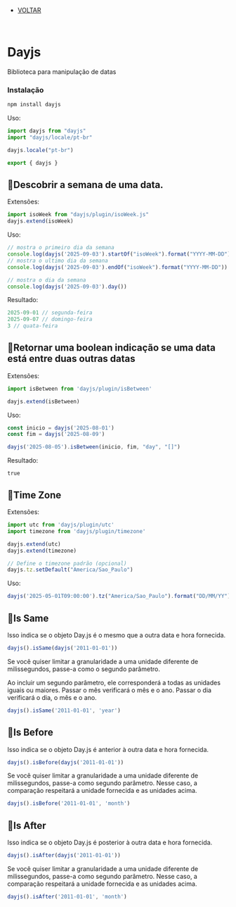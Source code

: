 - [VOLTAR](./index.md)

</br>

# Dayjs

Biblioteca para manipulação de datas

### Instalação

````ts
npm install dayjs
````

Uso:

 ````ts
import dayjs from "dayjs"
import "dayjs/locale/pt-br"

dayjs.locale("pt-br")

export { dayjs }
 ````

## 🔹Descobrir a semana de uma data.

Extensões:

````ts
import isoWeek from "dayjs/plugin/isoWeek.js"
dayjs.extend(isoWeek)
````

Uso:

````ts
// mostra o primeiro dia da semana
console.log(dayjs('2025-09-03').startOf("isoWeek").format("YYYY-MM-DD"))
// mostra o ultimo dia da semana
console.log(dayjs('2025-09-03').endOf("isoWeek").format("YYYY-MM-DD"))

// mostra o dia da semana
console.log(dayjs('2025-09-03').day()) 
````

Resultado:

````ts
2025-09-01 // segunda-feira
2025-09-07 // domingo-feira
3 // quata-feira
````


## 🔹Retornar uma boolean indicação se uma data está entre duas outras datas

Extensões:

````ts
import isBetween from 'dayjs/plugin/isBetween'

dayjs.extend(isBetween)
````

Uso:

````ts
const inicio = dayjs('2025-08-01')
const fim = dayjs('2025-08-09')

dayjs('2025-08-05').isBetween(inicio, fim, "day", "[]")
````

Resultado:

````
true
````

## 🔹Time Zone

Extensões:

````ts
import utc from 'dayjs/plugin/utc'
import timezone from 'dayjs/plugin/timezone'

dayjs.extend(utc)
dayjs.extend(timezone)

// Define o timezone padrão (opcional)
dayjs.tz.setDefault("America/Sao_Paulo")
````

Uso:

````ts
dayjs('2025-05-01T09:00:00').tz("America/Sao_Paulo").format("DD/MM/YY")
````

## 🔸Is Same
Isso indica se o objeto Day.js é o mesmo que a outra data e hora fornecida.

````ts
dayjs().isSame(dayjs('2011-01-01'))
````

Se você quiser limitar a granularidade a uma unidade diferente de milissegundos, passe-a como o segundo parâmetro.

Ao incluir um segundo parâmetro, ele corresponderá a todas as unidades iguais ou maiores. Passar o mês verificará o mês e o ano. Passar o dia verificará o dia, o mês e o ano.

````ts
dayjs().isSame('2011-01-01', 'year')
````

## 🔸Is Before

Isso indica se o objeto Day.js é anterior à outra data e hora fornecida.

````ts
dayjs().isBefore(dayjs('2011-01-01'))
````

Se você quiser limitar a granularidade a uma unidade diferente de milissegundos, passe-a como segundo parâmetro. Nesse caso, a comparação respeitará a unidade fornecida e as unidades acima.

````ts
dayjs().isBefore('2011-01-01', 'month')
````

## 🔸Is After

Isso indica se o objeto Day.js é posterior à outra data e hora fornecida.

````ts
dayjs().isAfter(dayjs('2011-01-01'))
````

Se você quiser limitar a granularidade a uma unidade diferente de milissegundos, passe-a como segundo parâmetro. Nesse caso, a comparação respeitará a unidade fornecida e as unidades acima.

````ts
dayjs().isAfter('2011-01-01', 'month')
````